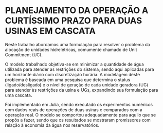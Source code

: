 # PLANEJAMENTO DA OPERAÇÃO A CURTÍSSIMO PRAZO PARA DUAS USINAS EM CASCATA

Neste trabalho abordamos uma formulação para resolver o problema da alocação de unidades hidrelétricas, comumente chamado de Unit Commitment (UC).

O modelo trabalhado objetiva-se em minimizar a quantidade de água utilizada para atender as restrições do sistema, sendo aqui aplicadas para um horizonte diário com discretização horária. A modelagem deste problema é baseada em uma pesquisa que determina o status (ligado/desligado) e o nível de geração de cada unidade geradora (UG) para atender às restrições da usina e UGs, expandindo sua formulação para uma cascata. 

Foi implementado em Julia, sendo executado os experimentos numéricos com dados reais de operações de duas usinas e comparados com a operação real. O modelo se comportou adequadamente para aquilo que se propôs a fazer, sendo que os resultados se mostraram promissores com relação à economia da água nos reservatórios.
